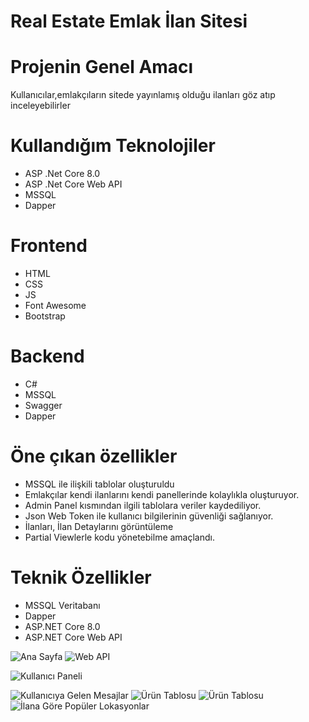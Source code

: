 # Real Estate Emlak İlan Sitesi
# Projenin Genel Amacı
Kullanıcılar,emlakçıların sitede yayınlamış olduğu ilanları göz atıp inceleyebilirler 
# Kullandığım Teknolojiler
- ASP .Net Core 8.0
- ASP .Net Core Web API
- MSSQL
- Dapper
# Frontend
- HTML
- CSS
- JS
- Font Awesome
- Bootstrap

# Backend
- C#
- MSSQL
- Swagger
- Dapper

# Öne çıkan özellikler
- MSSQL ile ilişkili tablolar oluşturuldu
- Emlakçılar kendi ilanlarını kendi panellerinde kolaylıkla oluşturuyor.
- Admin Panel kısmından ilgili tablolara veriler kaydediliyor.
- Json Web Token ile kullanıcı bilgilerinin güvenliği sağlanıyor.
- İlanları, İlan Detaylarını görüntüleme
- Partial Viewlerle kodu yönetebilme amaçlandı.

# Teknik Özellikler
- MSSQL Veritabanı
- Dapper
- ASP.NET Core 8.0
- ASP.NET Core Web API

![Ana Sayfa](https://github.com/boratln/RealEstate_Dapper_Api/assets/94612727/22d6c7db-4365-4073-89a9-462f84fbf874)
![Web API](https://github.com/boratln/RealEstate_Dapper_Api/assets/94612727/19d1bd0f-1fb7-4de2-a5ea-62500c43cf73)

![Kullanıcı Paneli](https://github.com/boratln/RealEstate_Dapper_Api/assets/94612727/0b737350-4d0a-4c25-bcc7-0780ef666466)

![Kullanıcıya Gelen Mesajlar](https://github.com/boratln/RealEstate_Dapper_Api/assets/94612727/58f977b6-f2e4-4abe-84cd-eefb9c799227)
![Ürün Tablosu](https://github.com/boratln/RealEstate_Dapper_Api/assets/94612727/3a253d39-1897-4457-82d4-27eb04081cdc)
![Ürün Tablosu](https://github.com/boratln/RealEstate_Dapper_Api/assets/94612727/c5efc6e3-3c66-4039-bc85-f8bb46a3b611)
![İlana Göre Popüler Lokasyonlar](https://github.com/boratln/RealEstate_Dapper_Api/assets/94612727/3c4d133f-cf47-4abb-b7cb-59966f0d09f7)





  
